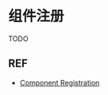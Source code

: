 # 组件注册

TODO

## REF

- [Component Registration][guide]

[guide]: https://vuejs.org/v2/guide/components-registration.html